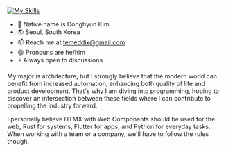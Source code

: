 [![My Skills](https://skillicons.dev/icons?i=git,github,vscode,js,ts,html,css,nodejs,svelte,vite,azure,python,cs,flutter,rust,ps,ai,blender,sketchup,threejs,aws,postgres,django,docker)](https://skillicons.dev)

- 🪪 Native name is Donghyun Kim
- 🌎 Seoul, South Korea
- 📫 Reach me at temeddix@gmail.com
- 😄 Pronouns are he/him
- ⚡ Always open to discussions

My major is architecture, but I strongly believe that the modern world can benefit from increased automation, enhancing both quality of life and product development. That's why I am diving into programming, hoping to discover an intersection between these fields where I can contribute to propelling the industry forward.

I personally believe HTMX with Web Components should be used for the web, Rust for systems, Flutter for apps, and Python for everyday tasks. When working with a team or a company, we'll have to follow the rules though.
